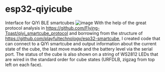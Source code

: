 # esp32-qiyicube
Interface for QiYi BLE smartcubes
![image](https://github.com/user-attachments/assets/59db5d69-81cc-49ce-9e38-6fd7a83e5b4f)
With the help of the great protocol analysis in https://github.com/Flying-Toast/qiyi_smartcube_protocol and borrowing from the structure of https://github.com/playfultechnology/esp32-smartcube,
I created code that can connect to a QiYi smartcube and output information about the current state of the cube, the last move made and the battery level via the serial port. The status of the
cube is also shown on a string of WS2812 LEDs that are wired in the standard order for cube states (URFDLB, zigzag from top left on each face).
